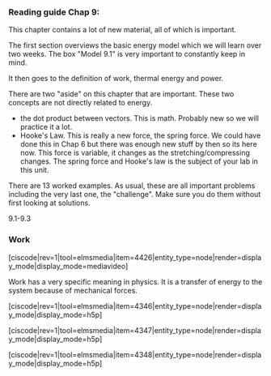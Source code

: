 ### Reading guide Chap 9: 

This chapter contains a lot of new material, all of which is important. 

The first section overviews the basic energy model which we will learn over two weeks. The box "Model 9.1" is very important to constantly keep in mind. 

It then goes to the definition of work, thermal energy and power. 

There are two "aside" on this chapter that are important. These two concepts are not directly related to energy. 

* the dot product between vectors. This is math. Probably new so we will practice it a lot. 
* Hooke's Law. This is really a new force, the spring force. We could have done this in Chap 6 but there was enough new stuff by then so its here now. This force is variable, it changes as the stretching/compressing changes. The spring force and Hooke's law is the subject of your lab in this unit.  

There are 13 worked examples. As usual, these are all important problems including the very last one, the "challenge". Make sure you do them without first looking at solutions. 

<stop-note>
    <span slot="message">9.1-9.3</span>
</stop-note>

### Work

[ciscode|rev=1|tool=elmsmedia|item=4426|entity_type=node|render=display_mode|display_mode=mediavideo]

<lrndesign-sidenote label="Instructor Note" icon="bookmark" bg-color="#c2e5f2">
Work has a very specific meaning in physics. It is a transfer of energy to the system because of mechanical forces. 
</lrndesign-sidenote>

[ciscode|rev=1|tool=elmsmedia|item=4346|entity_type=node|render=display_mode|display_mode=h5p]

[ciscode|rev=1|tool=elmsmedia|item=4347|entity_type=node|render=display_mode|display_mode=h5p]

[ciscode|rev=1|tool=elmsmedia|item=4348|entity_type=node|render=display_mode|display_mode=h5p]